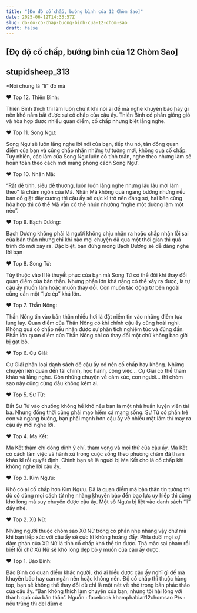 ```yaml
---
title: "[Đọ độ cố chấp, bướng bình của 12 Chòm Sao]"
date: 2025-06-12T14:33:57Z
slug: do-do-co-chap-buong-binh-cua-12-chom-sao
draft: false
---
```


## [Đọ độ cố chấp, bướng bình của 12 Chòm Sao]

## stupidsheep_313

*Nói chung là "lì" đó mà

 ♥ Top 12. Thiên Bình:

 Thiên Bình thích thì làm luôn chứ ít khi nói ai để mà nghe khuyên bảo hay gì nên khó nắm bắt được sự cố chấp của cậu ấy. Thiên Bình có phần giống gió và hòa hợp được nhiều quan điểm, cố chấp nhưng biết lắng nghe.

 ♥ Top 11. Song Ngư:

 Song Ngư sẽ luôn lắng nghe lời nói của bạn, tiếp thu nó, tán đồng quan điểm của bạn và cũng chấp nhận những tư tưởng mới, không quá cố chấp. Tuy nhiên, các làm của Song Ngư luôn có tính toán, nghe theo nhưng làm sẽ hoàn toàn theo cách mới mang phong cách Song Ngư.


 ♥ Top 10. Nhân Mã:

 “Rất dễ tính, siêu dễ thương, luôn luôn lắng nghe nhưng lâu lâu mới làm theo” là châm ngôn của Mã. Nhân Mã không quá ngang bướng nhưng nếu bạn cố giật dây cương thì cậu ấy sẽ cực kì trở nên đáng sợ, hai bên cùng hòa hợp thì có thể Mã vẫn có thể nhún nhường “nghe một đường làm một nẻo”.

 ♥ Top 9. Bạch Dương:

 Bạch Dương không phải là người không chịu nhận ra hoặc chấp nhận lỗi sai của bản thân nhưng chỉ khi nào mọi chuyện đã qua một thời gian thì quá trình đó mới xảy ra. Đặc biệt, bạn đừng mong Bạch Dương sẽ dễ dàng nghe lời bạn

 ♥ Top 8. Song Tử:

 Tùy thuộc vào lí lẽ thuyết phục của bạn mà Song Tử có thể đôi khi thay đổi quan điểm của bản thân. Nhưng phần lớn khả năng có thể xảy ra được, là tự cậu ấy muốn làm hoặc muốn thay đổi. Còn muốn tác động từ bên ngoài cũng cần một “lực ép” khá lớn.

 ♥ Top 7. Thần Nông:

 Thần Nông tin vào bản thân nhiều hơi là đặt niềm tin vào những điểm tựa lung lay. Quan điểm của Thần Nông có khi chính cậu ấy cũng hoài nghi. Không quá cố chấp nếu nhận được sự phân tích nghiêm túc và đúng đắn. Phần lớn quan điểm của Thần Nông chỉ có thay đổi một chứ không bao giờ bị gạt bỏ.

 ♥ Top 6. Cự Giải:

 Cự Giải phân loại danh sách để cậu ấy có nên cố chấp hay không. Những chuyện liên quan đến tài chính, học hành, công việc… Cự Giải có thể tham khảo và lắng nghe. Còn những chuyện về cảm xúc, con người… thì chòm sao này cũng cứng đầu không kém ai.

 ♥ Top 5. Sư Tử:

 Bắt Sư Tử vào chuồng không hề khó nếu bạn là một nhà huấn luyện viên tài ba. Nhưng đồng thời cũng phải mạo hiểm cả mạng sống. Sư Tử có phần trẻ con và ngang bướng, bạn phải mạnh hơn cậu ấy về nhiều mặt lắm thì may ra cậu ấy mới nghe lời.

 ♥ Top 4. Ma Kết:

 Ma Kết thậm chí đóng đinh ý chí, tham vọng và mọi thứ của cậu ấy. Ma Kết có cách làm việc và hành xử trong cuộc sống theo phương châm đã tham khảo kĩ rồi quyết định. Chính bạn sẽ là người bị Ma Kết cho là cố chấp khi không nghe lời cậu ấy.

 ♥ Top 3. Kim Ngưu:

 Khó có ai cố chấp hơn Kim Ngưu. Đã là quan điểm mà bản thân tin tưởng thì dù có dùng mọi cách từ nhẹ nhàng khuyên bảo đến bạo lực uy hiếp thì cũng khó lòng mà suy chuyển được cậu ấy. Một số Ngưu bị liệt vào danh sách “lì” đấy nhé.

 ♥ Top 2. Xử Nữ:

 Những người thuộc chòm sao Xử Nữ trông có phần nhẹ nhàng vậy chứ mà khi bạn tiếp xúc với cậu ấy sẽ cực kì khủng hoảng đấy. Phía dưới mọi sự đàm phán của Xử Nữ là tính cố chấp khó thể tin được. Thà mắc sai phạm rồi biết lỗi chứ Xử Nữ sẽ khó lòng dẹp bỏ ý muốn của cậu ấy được.

 ♥ Top 1. Bảo Bình:

 Bảo Bình có quan điểm khác người, khó ai hiểu được cậu ấy nghĩ gì để mà khuyên bảo hay can ngăn nên hoặc không nên. Độ cố chấp thì thuộc hàng top, bạn sẽ không thể thay đổi dù chỉ là một nét vẽ nhỏ trong bản phác thảo của cậu ấy. “Bạn không thích làm chuyện của bạn, nhưng tôi hài lòng với thành quả của bản thân”.
Nguồn : facebook.khamphabian12chomsao
P/s : nếu trùng thì del dùm e